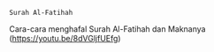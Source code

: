     Surah Al-Fatihah


 Cara-cara menghafal Surah Al-Fatihah dan Maknanya (https://youtu.be/8dVGljfUEfg)
